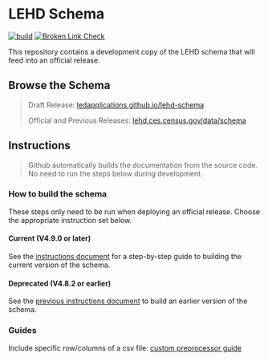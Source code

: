 # LEHD Schema

[![build](https://github.com/LEDApplications/lehd-schema/actions/workflows/adocs-build.yaml/badge.svg)](https://github.com/LEDApplications/lehd-schema/actions/workflows/adocs-build.yaml)
[![Broken Link Check](https://github.com/LEDApplications/lehd-schema/actions/workflows/broken-link-check.yml/badge.svg)](https://github.com/LEDApplications/lehd-schema/actions/workflows/broken-link-check.yml)

This repository contains a development copy of the LEHD schema that will feed into an official release.

## Browse the Schema

> Draft Release: [ledapplications.github.io/lehd-schema](https://ledapplications.github.io/lehd-schema/)
>
> Official and Previous Releases: [lehd.ces.census.gov/data/schema](https://lehd.ces.census.gov/data/schema/)

## Instructions

> Github automatically builds the documentation from the source code. No need to run the steps below during development.

### How to build the schema

These steps only need to be run when deploying an official release. Choose the appropriate instruction set below.

#### Current (V4.9.0 or later)

See the [instructions document](./docs/instructions.md#build-the-current-version-of-the-schema) for a step-by-step guide to building the current version of the schema.

#### Deprecated (V4.8.2 or earlier)

See the [previous instructions document](./docs/previous-instructions.md#build-an-earlier-version-of-the-schema) to build an earlier version of the schema.

### Guides

 Include specific row/columns of a csv file: [custom preprocessor guide](./docs/customization.md#include-preprocessor-usage)
